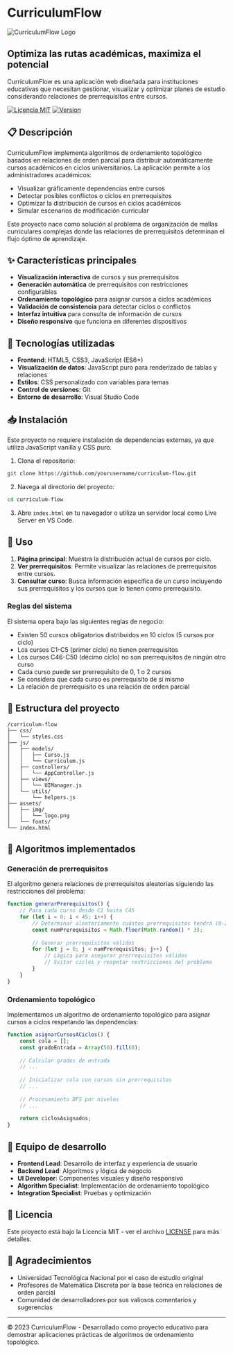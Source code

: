 # CurriculumFlow

![CurriculumFlow Logo](assets/img/logo.png)

## Optimiza las rutas académicas, maximiza el potencial

CurriculumFlow es una aplicación web diseñada para instituciones educativas que necesitan gestionar, visualizar y optimizar planes de estudio considerando relaciones de prerrequisitos entre cursos.

[![Licencia MIT](https://img.shields.io/badge/Licencia-MIT-blue.svg)](LICENSE)
[![Version](https://img.shields.io/badge/Version-1.0-green.svg)](https://github.com/yourusername/curriculum-flow)

## 📋 Descripción

CurriculumFlow implementa algoritmos de ordenamiento topológico basados en relaciones de orden parcial para distribuir automáticamente cursos académicos en ciclos universitarios. La aplicación permite a los administradores académicos:

- Visualizar gráficamente dependencias entre cursos
- Detectar posibles conflictos o ciclos en prerrequisitos
- Optimizar la distribución de cursos en ciclos académicos
- Simular escenarios de modificación curricular

Este proyecto nace como solución al problema de organización de mallas curriculares complejas donde las relaciones de prerrequisitos determinan el flujo óptimo de aprendizaje.

## ✨ Características principales

- **Visualización interactiva** de cursos y sus prerrequisitos
- **Generación automática** de prerrequisitos con restricciones configurables
- **Ordenamiento topológico** para asignar cursos a ciclos académicos
- **Validación de consistencia** para detectar ciclos o conflictos
- **Interfaz intuitiva** para consulta de información de cursos
- **Diseño responsivo** que funciona en diferentes dispositivos

## 🔧 Tecnologías utilizadas

- **Frontend**: HTML5, CSS3, JavaScript (ES6+)
- **Visualización de datos**: JavaScript puro para renderizado de tablas y relaciones
- **Estilos**: CSS personalizado con variables para temas
- **Control de versiones**: Git
- **Entorno de desarrollo**: Visual Studio Code

## 📥 Instalación

Este proyecto no requiere instalación de dependencias externas, ya que utiliza JavaScript vanilla y CSS puro.

1. Clona el repositorio:
```sh
git clone https://github.com/yourusername/curriculum-flow.git
```

2. Navega al directorio del proyecto:
```sh
cd curriculum-flow
```

3. Abre `index.html` en tu navegador o utiliza un servidor local como Live Server en VS Code.

## 🚀 Uso

1. **Página principal**: Muestra la distribución actual de cursos por ciclo.
2. **Ver prerrequisitos**: Permite visualizar las relaciones de prerrequisitos entre cursos.
3. **Consultar curso**: Busca información específica de un curso incluyendo sus prerrequisitos y los cursos que lo tienen como prerrequisito.

### Reglas del sistema

El sistema opera bajo las siguientes reglas de negocio:

- Existen 50 cursos obligatorios distribuidos en 10 ciclos (5 cursos por ciclo)
- Los cursos C1-C5 (primer ciclo) no tienen prerrequisitos
- Los cursos C46-C50 (décimo ciclo) no son prerrequisitos de ningún otro curso
- Cada curso puede ser prerrequisito de 0, 1 o 2 cursos
- Se considera que cada curso es prerrequisito de sí mismo
- La relación de prerrequisito es una relación de orden parcial

## 📂 Estructura del proyecto

```
/curriculum-flow
├── css/
│   └── styles.css
├── js/
│   ├── models/
│   │   ├── Curso.js
│   │   └── Curriculum.js
│   ├── controllers/
│   │   └── AppController.js
│   ├── views/
│   │   └── UIManager.js
│   └── utils/
│       └── helpers.js
├── assets/
│   ├── img/
│   │   └── logo.png
│   └── fonts/
└── index.html
```

## 🧮 Algoritmos implementados

### Generación de prerrequisitos

El algoritmo genera relaciones de prerrequisitos aleatorias siguiendo las restricciones del problema:

```javascript
function generarPrerequisitos() {
    // Para cada curso desde C1 hasta C45
    for (let i = 0; i < 45; i++) {
        // Determinar aleatoriamente cuántos prerrequisitos tendrá (0-2)
        const numPrerequisitos = Math.floor(Math.random() * 3);
        
        // Generar prerrequisitos válidos
        for (let j = 0; j < numPrerequisitos; j++) {
            // Lógica para asegurar prerrequisitos válidos
            // Evitar ciclos y respetar restricciones del problema
        }
    }
}
```

### Ordenamiento topológico

Implementamos un algoritmo de ordenamiento topológico para asignar cursos a ciclos respetando las dependencias:

```javascript
function asignarCursosACiclos() {
    const cola = [];
    const gradoEntrada = Array(50).fill(0);
    
    // Calcular grados de entrada
    // ...
    
    // Inicializar cola con cursos sin prerrequisitos
    // ...
    
    // Procesamiento BFS por niveles
    // ...
    
    return ciclosAsignados;
}
```

## 👥 Equipo de desarrollo

- **Frontend Lead**: Desarrollo de interfaz y experiencia de usuario
- **Backend Lead**: Algoritmos y lógica de negocio
- **UI Developer**: Componentes visuales y diseño responsivo
- **Algorithm Specialist**: Implementación de ordenamiento topológico
- **Integration Specialist**: Pruebas y optimización

## 📄 Licencia

Este proyecto está bajo la Licencia MIT - ver el archivo [LICENSE](LICENSE) para más detalles.

## 🙏 Agradecimientos

- Universidad Tecnológica Nacional por el caso de estudio original
- Profesores de Matemática Discreta por la base teórica en relaciones de orden parcial
- Comunidad de desarrolladores por sus valiosos comentarios y sugerencias

---

© 2023 CurriculumFlow - Desarrollado como proyecto educativo para demostrar aplicaciones prácticas de algoritmos de ordenamiento topológico.